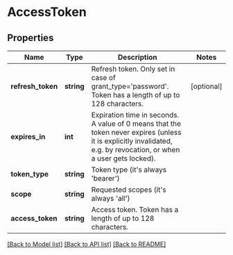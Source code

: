 # AccessToken

## Properties
Name | Type | Description | Notes
------------ | ------------- | ------------- | -------------
**refresh_token** | **string** | Refresh token. Only set in case of grant_type&#x3D;&#39;password&#39;. Token has a length of up to 128 characters. | [optional] 
**expires_in** | **int** | Expiration time in seconds. A value of 0 means that the token never expires (unless it is explicitly invalidated, e.g. by revocation, or when a user gets locked). | 
**token_type** | **string** | Token type (it&#39;s always &#39;bearer&#39;) | 
**scope** | **string** | Requested scopes (it&#39;s always &#39;all&#39;) | 
**access_token** | **string** | Access token. Token has a length of up to 128 characters. | 

[[Back to Model list]](../README.md#documentation-for-models) [[Back to API list]](../README.md#documentation-for-api-endpoints) [[Back to README]](../README.md)


